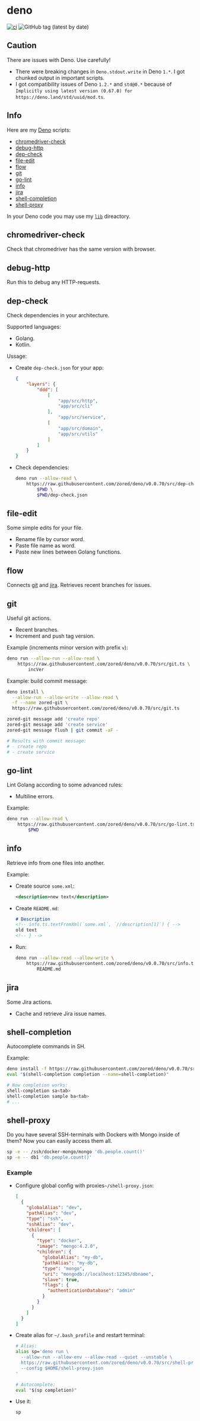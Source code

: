 # deno
[![ci](https://github.com/zored/deno/workflows/ci/badge.svg?branch=master)](https://github.com/zored/deno/actions)
![GitHub tag (latest by date)](https://img.shields.io/github/v/tag/zored/deno)

## Caution
There are issues with Deno. Use carefully!
- There were breaking changes in `Deno.stdout.write` in Deno `1.*`. I got chunked output in important scripts.
- I got compatibility issues of Deno `1.2.*` and `std@0.*` because of `Implicitly using latest version (0.67.0) for https://deno.land/std/uuid/mod.ts`.

## Info
Here are my [Deno](https://deno.land/) scripts:
- [chromedriver-check](#chromedriver-check)
- [debug-http](#debug-http)
- [dep-check](#dep-check)
- [file-edit](#file-edit)
- [flow](#flow)
- [git](#git)
- [go-lint](#go-lint)
- [info](#info)
- [jira](#jira)
- [shell-completion](#shell-completion)
- [shell-proxy](#shell-proxy)

In your Deno code you may use my [`lib`](./src/lib) direactory.

## chromedriver-check
Check that chromedriver has the same version with browser.

## debug-http
Run this to debug any HTTP-requests.

## dep-check
Check dependencies in your architecture.

Supported languages:
- Golang.
- Kotlin.

Ussage:
- Create `dep-check.json` for your app:
    ```json
    {
        "layers": {
            "ddd": [
                [
                    "app/src/http",
                    "app/src/cli"
                ],
                    "app/src/service",
                [
                    "app/src/domain",
                    "app/src/utils"
                ]
            ]
        }
    }
    ```
- Check dependencies:
    ```sh
    deno run --allow-read \
        https://raw.githubusercontent.com/zored/deno/v0.0.70/src/dep-check.ts \
            $PWD \
            $PWD/dep-check.json
    ```

## file-edit
Some simple edits for your file.
- Rename file by cursor word.
- Paste file name as word.
- Paste new lines between Golang functions.

## flow
Connects [git](#git) and [jira](#git). Retrieves recent branches for issues.

## git
Useful git actions.
- Recent branches.
- Increment and push tag version.

Example (increments minor version with prefix `v`):
```sh
deno run --allow-run --allow-read \
    https://raw.githubusercontent.com/zored/deno/v0.0.70/src/git.ts \
	    incVer
```

Example: build commit message:
```sh
deno install \
  --allow-run --allow-write --allow-read \
  -f --name zored-git \
  https://raw.githubusercontent.com/zored/deno/v0.0.70/src/git.ts

zored-git message add 'create repo'
zored-git message add 'create service'
zored-git message flush | git commit -aF -

# Results with commit message:
# - create repo
# - create service
```

## go-lint
Lint Golang according to some advanced rules:
- Multiline errors.

Example:
```sh
deno run --allow-read \
    https://raw.githubusercontent.com/zored/deno/v0.0.70/src/go-lint.ts \
        $PWD
```

## info
Retrieve info from one files into another.

Example:
- Create source `some.xml`:
    ```xml
    <description>new text</description>
    ```
- Create `README.md`:
    ```md
    # Description
    <!-- info.ts.textFromXml(`some.xml`, `//description[1]`) { -->
    old text
    <!-- } -->
    ```
- Run:
    ```sh
    deno run --allow-read --allow-write \
        https://raw.githubusercontent.com/zored/deno/v0.0.70/src/info.ts \
            README.md
    ```

## jira
Some Jira actions.
- Cache and retrieve Jira issue names.

## shell-completion
Autocomplete commands in SH.

Example:
```sh
deno install -f https://raw.githubusercontent.com/zored/deno/v0.0.70/src/shell-completion.ts
eval "$(shell-completion completion --name=shell-completion)"

# Now completion works:
shell-completion sa<tab>
shell-completion sample ba<tab>
# ...
```

## shell-proxy
Do you have several SSH-terminals with Dockers with Mongo inside of them? Now you can easily access them all.

```bash
sp -e -- /ssh/docker-mongo/mongo 'db.people.count()' 
sp -e -- db1 'db.people.count()' 
```

### Example
- Configure global config with proxies`~/shell-proxy.json`:
    ```json
    [
      {
        "globalAlias": "dev",
        "pathAlias": "dev",
        "type": "ssh",
        "sshAlias": "dev",
        "children": [
          {
            "type": "docker",
            "image": "mongo:4.2.0",
            "children": {
              "globalAlias": "my-db",
              "pathAlias": "my-db",
              "type": "mongo",
              "uri": "mongodb://localhost:12345/dbname",
              "slave": true,
              "flags": {
                "authenticationDatabase": "admin"
              }
            }
          }
        ]
      }
    ]
    ```

- Create alias for `~/.bash_profile` and restart terminal:
    ```bash
    # Alias:
    alias sp='deno run \
      --allow-run --allow-env --allow-read --quiet --unstable \
      https://raw.githubusercontent.com/zored/deno/v0.0.70/src/shell-proxy.ts \
      --config $HOME/shell-proxy.json
    '
  
    # Autocomplete:
    eval "$(sp completion)"
    ```

- Use it:
    ```bash
    sp
    ```
